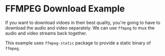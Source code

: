 # FFMPEG Download Example

If you want to download vidoes in their best quality, you're going to have to download the audio and video separately. We can use `ffmpeg` to mux the audio and video streams back together.

This example uses `ffmpeg-static` package to provide a static binary of `ffmpeg`.